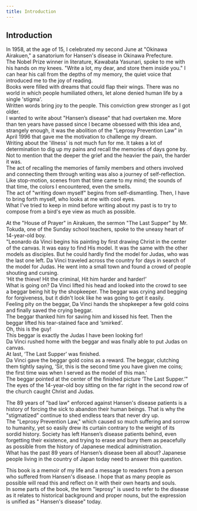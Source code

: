 ```yaml
---
title: Introduction
---
```


## Introduction

In 1958, at the age of 15, I celebrated my second June at "Okinawa Airakuen," a sanatorium for Hansen's disease in Okinawa Prefecture.  
The Nobel Prize winner in literature, Kawabata Yasunari, spoke to me with his hands on my knees. "Write a lot, my dear, and store them inside you." I can hear his call from the depths of my memory, the quiet voice that introduced me to the joy of reading.  
Books were filled with dreams that could flap their wings. There was no world in which people humiliated others, let alone denied human life by a single 'stigma'.  
Written words bring joy to the people. This conviction grew stronger as I got older.  
I wanted to write about "Hansen’s disease" that had overtaken me. More than ten years have passed since I became obsessed with this idea and, strangely enough, it was the abolition of the "Leprosy Prevention Law" in April 1996 that gave me the motivation to challenge my dream.  
Writing about the 'illness' is not much fun for me. It takes a lot of determination to dig up my pains and recall the memories of days gone by. Not to mention that the deeper the grief and the heavier the pain, the harder it was.  
The act of recalling the memories of family members and others involved and connecting them through writing was also a journey of self-reflection. Like stop-motion, scenes from that time came to my mind; the sounds of that time, the colors I encountered, even the smells.  
The act of "writing down myself" begins from self-dismantling. Then, I have to bring forth myself, who looks at me with cool eyes.  
What I've tried to keep in mind before writing about my past is to try to compose from a bird's eye view as much as possible.

At the "House of Prayer" in Airakuen, the sermon "The Last Supper" by Mr. Tokuda, one of the Sunday school teachers, spoke to the uneasy heart of 14-year-old boy.  
"Leonardo da Vinci begins his painting by first drawing Christ in the center of the canvas. It was easy to find His model. It was the same with the other models as disciples. But he could hardly find the model for Judas, who was the last one left. Da Vinci traveled across the country for days in search of the model for Judas. He went into a small town and found a crowd of people shouting and cursing.  
‘Hit the thieve! Hit the criminal, Hit him harder and harder!’  
What is going on? Da Vinci lifted his head and looked into the crowd to see a beggar being hit by the shopkeeper. The beggar was crying and begging for forgiveness, but it didn't look like he was going to get it easily.  
Feeling pity on the beggar, Da Vinci hands the shopkeeper a few gold coins and finally saved the crying beggar.  
The beggar thanked him for saving him and kissed his feet. Then the beggar lifted his tear-stained face and ‘smirked’.  
Oh, this is the guy!  
This beggar is exactly the Judas I have been looking for!  
Da Vinci rushed home with the beggar and was finally able to put Judas on canvas.  
At last, ‘The Last Supper’ was finished.  
Da Vinci gave the beggar gold coins as a reward. The beggar, clutching them tightly saying, ‘Sir, this is the second time you have given me coins; the first time was when I served as the model of this man.’  
The beggar pointed at the center of the finished picture ‘The Last Supper.’"  
The eyes of the 14-year-old boy sitting on the far right in the second row of the church caught Christ and Judas.

The 89 years of "bad law" enforced against Hansen's disease patients is a history of forcing the sick to abandon their human beings. That is why the "stigmatized" continue to shed endless tears that never dry up.  
The "Leprosy Prevention Law," which caused so much suffering and sorrow to humanity, yet so easily drew its curtain contrary to the weight of its sordid history. Society has left Hansen’s disease patients behind, even forgetting their existence, and trying to erase and bury them as peacefully as possible from the history of Japanese medical administration.  
What has the past 89 years of Hansen’s disease been all about? Japanese people living in the country of Japan today need to answer this question.

This book is a memoir of my life and a message to readers from a person who suffered from Hansen's disease. I hope that as many people as possible will read this and reflect on it with their own hearts and souls.  
In some parts of the book, the term "leprosy" is used to refer to the disease as it relates to historical background and proper nouns, but the expression is unified as " Hansen's disease" today.
